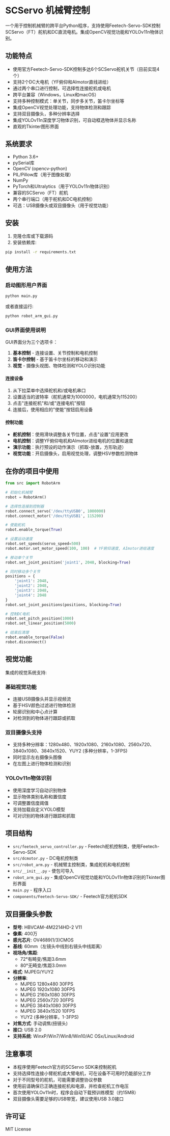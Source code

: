 # SCServo 机械臂控制

一个用于控制机械臂的跨平台Python程序，支持使用Feetech-Servo-SDK控制SCServo（FT）舵机和DC直流电机。集成OpenCV视觉功能和YOLOv11n物体识别。

## 功能特点

- 使用官方Feetech-Servo-SDK控制多达6个SCServo舵机关节（目前实现4个）
- 支持2个DC大电机（YF俯仰和AImotor直线进给）
- 通过两个串口进行控制，可选择性连接舵机或电机
- 跨平台兼容（Windows，Linux和macOS）
- 支持多种控制模式：单关节，同步多关节，笛卡尔坐标等
- 集成OpenCV视觉处理功能，支持物体检测和跟踪
- 支持双目摄像头，多种分辨率选择
- 集成YOLOv11n深度学习物体识别，可自动框选物体并显示名称
- 直观的Tkinter图形界面

## 系统要求

- Python 3.6+
- pySerial库
- OpenCV (opencv-python)
- PIL/Pillow库（用于图像处理）
- NumPy
- PyTorch和Ultralytics（用于YOLOv11n物体识别）
- 兼容的SCServo（FT）舵机
- 两个串行端口（用于舵机和DC电机控制）
- 可选：USB摄像头或双目摄像头（用于视觉功能）

## 安装

1. 克隆仓库或下载源码
2. 安装依赖库:

```bash
pip install -r requirements.txt
```

## 使用方法

### 启动图形用户界面

```bash
python main.py
```

或者直接运行:

```bash
python robot_arm_gui.py
```

### GUI界面使用说明

GUI界面分为三个选项卡：

1. **基本控制** - 连接设置、关节控制和电机控制
2. **笛卡尔控制** - 基于笛卡尔坐标的移动和演示
3. **视觉** - 摄像头视图、物体检测和YOLO识别功能

#### 连接设备

1. 从下拉菜单中选择舵机和/或电机串口
2. 设置适当的波特率（舵机通常为1000000，电机通常为115200）
3. 点击"连接舵机"和/或"连接电机"按钮
4. 连接后，使用相应的"使能"按钮启用设备

#### 控制功能

- **舵机控制**：使用滑块调整各关节位置，点击"设置"应用更改
- **电机控制**：调整YF俯仰电机和AImotor进给电机的位置和速度
- **演示功能**：执行预设的动作演示（抓取-放置，方形轨迹）
- **视觉功能**：开启摄像头，启用视觉处理，调整HSV参数检测物体

## 在你的项目中使用

```python
from src import RobotArm

# 初始化机械臂
robot = RobotArm()

# 选择性连接到控制器
robot.connect_servo('/dev/ttyUSB0', 1000000)
robot.connect_motor('/dev/ttyUSB1', 115200)

# 使能舵机
robot.enable_torque(True)

# 设置运动速度
robot.set_speeds(servo_speed=500)
robot.motor.set_motor_speed(100, 100)  # YF俯仰速度, AImotor进给速度

# 移动单个关节
robot.set_joint_position('joint1', 2048, blocking=True)

# 同时移动多个关节
positions = {
    'joint1': 2048,
    'joint2': 2048,
    'joint3': 2048,
    'joint4': 2048
}
robot.set_joint_positions(positions, blocking=True)

# 控制DC电机
robot.set_pitch_position(1000)
robot.set_linear_position(5000)

# 结束后清理
robot.enable_torque(False)
robot.disconnect()
```

## 视觉功能

集成的视觉系统支持:

### 基础视觉功能
- 连接USB摄像头并显示视频流
- 基于HSV颜色过滤进行物体检测
- 轮廓识别和中心点计算
- 对检测到的物体进行跟踪或抓取

### 双目摄像头支持
- 支持多种分辨率：1280x480、1920x1080、2160x1080、2560x720、3840x1080、3840x1520、YUY2 (多种分辨率，1-3FPS)
- 同时显示左右摄像头图像
- 在左图上进行物体检测和识别

### YOLOv11n物体识别
- 使用深度学习自动识别物体
- 显示物体类别名称和置信度
- 可调整置信度阈值
- 支持加载自定义YOLO模型
- 可对识别的物体进行跟踪和抓取

## 项目结构

- `src/feetech_servo_controller.py` - Feetech舵机控制类，使用Feetech-Servo-SDK
- `src/dcmotor.py` - DC电机控制类
- `src/robot_arm.py` - 机械臂主控制类，集成舵机和电机控制
- `src/__init__.py` - 使包可导入
- `robot_arm_gui.py` - 集成OpenCV视觉功能和YOLOv11n物体识别的Tkinter图形界面
- `main.py` - 程序入口
- `components/Feetech-Servo-SDK/` - Feetech官方舵机SDK

## 双目摄像头参数

- **型号**: HBVCAM-4M2214HD-2 V11
- **像素**: 400万
- **感光芯片**: OV4689(1/3)CMOS
- **基线**: 60mm（左镜头中线到右镜头中线距离）
- **视场角/焦距**: 
  - 72°有畸变/焦距3.6mm
  - 80°无畸变/焦距3.0mm
- **格式**: MJPEG/YUY2
- **分辨率**:
  - MJPEG 1280x480 30FPS
  - MJPEG 1920x1080 30FPS
  - MJPEG 2160x1080 30FPS
  - MJPEG 2560x720 30FPS
  - MJPEG 3840x1080 30FPS
  - MJPEG 3840x1520 10FPS
  - YUY2 (多种分辨率，1-3FPS)
- **对焦方式**: 手动调焦(扭镜头)
- **接口**: USB 2.0
- **支持系统**: WinxP/Win7/Win8/Win10/AC OSx/Linux/Android

## 注意事项

- 本程序使用Feetech官方的SCServo SDK来控制舵机
- 支持选择性连接小臂舵机或大臂电机，可在设备不可用时仍能部分工作
- 对于不同型号的舵机，可能需要调整协议参数
- 使用前请确保已正确连接舵机和电源，并检查舵机工作电压
- 首次使用YOLOv11n时，程序会自动下载预训练模型（约15MB）
- 双目摄像头需要足够的USB带宽，建议使用USB 3.0接口

## 许可证

MIT License 